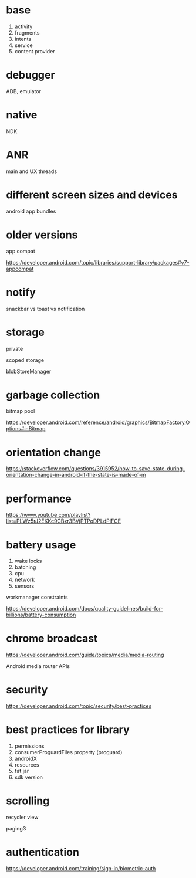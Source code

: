 
# base

1. activity
1. fragments
1. intents
1. service
1. content provider

# debugger

ADB, emulator

# native

NDK

# ANR

main and UX threads

# different screen sizes and devices

android app bundles

# older versions

app compat

https://developer.android.com/topic/libraries/support-library/packages#v7-appcompat


# notify

snackbar vs toast vs notification


# storage

private

scoped storage

blobStoreManager

# garbage collection

bitmap pool

https://developer.android.com/reference/android/graphics/BitmapFactory.Options#inBitmap

# orientation change

https://stackoverflow.com/questions/3915952/how-to-save-state-during-orientation-change-in-android-if-the-state-is-made-of-m

# performance

https://www.youtube.com/playlist?list=PLWz5rJ2EKKc9CBxr3BVjPTPoDPLdPIFCE

# battery usage

1. wake locks
1. batching
1. cpu
1. network
1. sensors

workmanager constraints

https://developer.android.com/docs/quality-guidelines/build-for-billions/battery-consumption

# chrome broadcast

https://developer.android.com/guide/topics/media/media-routing

Android media router APIs

# security

https://developer.android.com/topic/security/best-practices

# best practices for library

1. permissions 
1. consumerProguardFiles property (proguard)
1. androidX
1. resources 
1. fat jar
1. sdk version

# scrolling

recycler view

paging3

# authentication

https://developer.android.com/training/sign-in/biometric-auth




